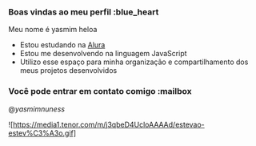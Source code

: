 ### Boas vindas ao meu perfil :blue_heart

Meu nome é yasmim heloa

- Estou estudando na [Alura](https://www.alura.com.br)
- Estou me desenvolvendo na linguagem JavaScript
- Utilizo esse espaço para minha organização e compartilhamento dos meus projetos desenvolvidos

### Você pode entrar em contato comigo :mailbox

@_yasmimnuness_

![https://media1.tenor.com/m/j3qbeD4UcloAAAAd/estevao-estev%C3%A3o.gif]
